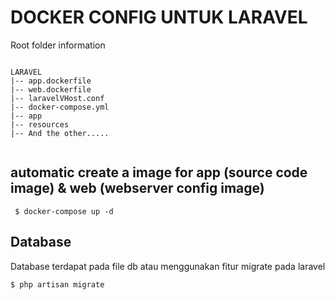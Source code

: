 # DOCKER CONFIG UNTUK LARAVEL

Root folder information

```

LARAVEL
|-- app.dockerfile
|-- web.dockerfile
|-- laravelVHost.conf
|-- docker-compose.yml
|-- app
|-- resources
|-- And the other.....


```

## automatic create a image for app (source code image) & web (webserver config image)

```
 $ docker-compose up -d

```

## Database

Database terdapat pada file db atau menggunakan fitur migrate pada laravel

```
$ php artisan migrate

```
